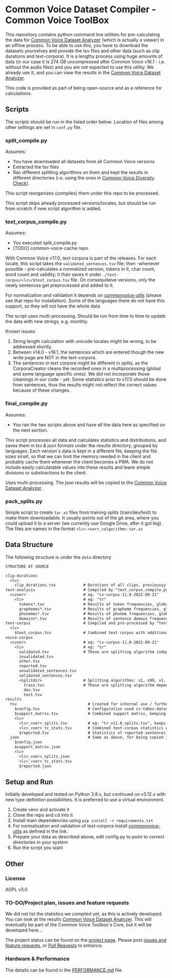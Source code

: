 # Common Voice Dataset Compiler - Common Voice ToolBox

This repository contains python command line utilities for pre-calculating the data for [Common Voice Dataset Analyzer](https://github.com/HarikalarKutusu/cv-tbox-dataset-analyzer) (which is actually a viewer) in an offline process.
To be able to use this, you have to download the datasets yourselves and provide the tsv files and other data (such as clip durations and text-corpora).
It is a lengthy process using huge amounts of data (in our case it is 274 GB uncompressed after Common Voice v16.1 - i.e. without the audio files) and you are not expected to use this utility.
We already use it, and you can view the results in the [Common Voice Dataset Analyzer](https://github.com/HarikalarKutusu/cv-tbox-dataset-analyzer).

This code is provided as part of being open-source and as a reference for calculations.

## Scripts

The scripts should be run in the listed order below.
Location of files among other settings are set in `conf.py` file.

### split_compile.py

Assumes:

- You have downloaded all datasets from all Common Voice versions
- Extracted the tsv files
- Ran different splitting algorithms on them and kept the results in different directories (i.e. using the ones in [Common Voice Diversity Check](https://github.com/HarikalarKutusu/common-voice-diversity-check)).

This script reorganizes (compiles) them under this repo to be processed.

This script skips already processed versions/locales, but should be run from scratch if new script algorithm is added.

### text_corpus_compile.py

Assumes:

- You executed split_compile.py
- [TODO] common-voice-cache repo

With Common Voice v17.0, text corpora is part of the releases. For each locale, this script takes the `validated_sentences.tsv` file; then -whenever possible - pre-calculates a normalized version, tokens in it, char count, word count and validity; it than saves it under `./text-corpus/<lc>/$text_corpus.tsv` file. On consequiteive versions, only the newly sentences get preprocessed and added to it.

For normalization and validation it depends on [commonvoice-utils](https://github.com/ftyers/commonvoice-utils) (please see that repo for installation). Some of the languages there do not have this support, so they will not have the whole data.

The script uses multi-processing. Should be run from time to time to update the data with new strings, e.g. monthly.

Known issues:

1. String length calculation with unicode locales might be wrong, to be addressed shortly.
2. Between v14.0 - v16.1, the sentences which are entered though the new write page are NOT in the text-corpora.
3. The sentences in text corpora might be different in splits, as the CorporaCreator cleans the recorded ones in a multiprocessing (global and some language specific ones). We did not incorporate those cleanings in our code - yet. Some statistics prior to v17.0 should be done from sentences, thus the results might not reflect the correct values because of these changes.

### final_compile.py

Assumes:

- You ran the two scripts above and have all the data here as specified on the next section.

This script processes all data and calculates statistics and distributions, and saves them in tsv & json formats under the results directory, grouped by languages. Each version's data is kept in a different file, keeping the file sizes small, so that we can limit the memory needed in the client and probably cache them whenever the client becomes a PWA. We do not include easily calculatable values into these results and leave simple divisions or substractions to the client.

Uses multi-processing.
The json results will be copied to the [Common Voice Dataset Analyzer](https://github.com/HarikalarKutusu/cv-tbox-dataset-analyzer).

### pack_splits.py

Simple script to create `tar.xz` files from training splits (train/dev/test) to make them downloadable. It usually points out of the git area, where you could upload it to a server (we currently use Google Drive, after it got big). The files are names in the format `<lc>-<ver>_<algorithm>.tar.xz`

## Data Structure

The following structure is under the `data` directory

```txt
STRUCTURE AT SOURCE

clip-durations
  <lc>
    clip_durations.tsv            # Durations of all clips, previousşy calculated using external process during download, with v14.0 it is generated from times.txt file provided in the datasets
text-analysis                     # Compiled by "text_corpus_compile.py" from fresh Common Voice repository clone
  <cvver>                         # eg: "cv-corpus-11.0-2022-09-21"
    <lc>                          # eg: "tr"
      tokens*.tsv                 # Results of token frequencies, global and per split - if supported
      graphemes*.tsv              # Results of grapheme frequencies, global and per split
      phonemes*.tsv               # Results of phonme frequencies, global and per split - if supported
      domains*.tsv                # Results of sentence domain frequencies, global and per split - if supported
text-corpus                       # Compiled and pre-processed by "text_corpus_compile.py"
  <lc>
    $text_corpus.tsv              # Combined text corpus with additional info
voice-corpus
  <cvver>                         # eg: "cv-corpus-11.0-2022-09-21"
    <lc>                          # eg: "tr"
      validated.tsv               # These are splitting algorithm independent files
      invalidated.tsv
      other.tsv
      reported.tsv
      unvalidated_sentences.tsv
      validated_sentences.tsv
      <splitdir>                  # Splitting algorithms: s1, s99, v1, ...
        train.tsv                 # These are splitting algorithm dependent files
        dev.tsv
        test.tsv
results
  tsv                               # Created for internal use / further python pandas processing if needed
    $config.tsv                     # Configuration used cv-tobox-dataset-compiler to be used in upper level applications, such as cv-tbox-dataset-analyzer
    $support_matrix.tsv             # Combined support matrix, keeping what languages/versions/splitting algorithms are supported by the system
    <lc>
      <lc>_<ver>_splits.tsv         # eg: "tr_v11.0_splits.tsv", keeps all split statistics of this version of locale dataset.
      <lc>_<ver>_tc_stats.tsv       # Combined text-corpus statistics global, per bucket and per split - one per version.
      $reported.tsv                 # Statistics of reported sentences - all versions combined
  json                              # Same as above, for being copied into webapp's public/assets/data directory 
    $config.json
    $support_matrix.json
    <lc>
      <lc>_<ver>_splits.json
      <lc>_<ver>_tc_stats.tsv
      $reported.json
```

## Setup and Run

Initially developed and tested on Python 3.8.x, but continued on v3.12.x with new type definition possibilities. It is preferred to use a virtual environment.

1. Create venv and activate it
2. Clone the repo and cd into it
3. Install main dependencies using `pip install -r requirements.txt`
4. For normalization and validation of text-corpora install [commonvoice-utils](https://github.com/ftyers/commonvoice-utils) as defined in the link.
5. Prepare your data as described above, edit config.py to point to correct directories in your system
6. Run the script you want

## Other

### License

AGPL v3.0

### TO-DO/Project plan, issues and feature requests

We did not list the statistics we compiled yet, as this is actively developed.
You can look at the results [Common Voice Dataset Analyzer](https://github.com/HarikalarKutusu/cv-tbox-dataset-analyzer).
This will eventually be part of the Common Voice Toolbox's Core, but it will be developed here...

The project status can be found on the [project page](https://github.com/users/HarikalarKutusu/projects/10). Please post [issues and feature requests](https://github.com/HarikalarKutusu/cv-tbox-dataset-compiler/issues), or [Pull Requests](https://github.com/HarikalarKutusu/cv-tbox-dataset-compiler/pulls) to enhance.

### Hardware & Performance

The details can be found in the [PERFORMANCE.md](PERFORMANCE.md) file.